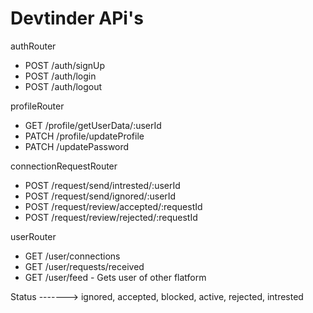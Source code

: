 # Devtinder APi's

authRouter
- POST /auth/signUp
- POST /auth/login
- POST /auth/logout

profileRouter
- GET /profile/getUserData/:userId
- PATCH /profile/updateProfile
- PATCH /updatePassword

connectionRequestRouter
- POST /request/send/intrested/:userId
- POST /request/send/ignored/:userId
- POST /request/review/accepted/:requestId
- POST /request/review/rejected/:requestId

userRouter
- GET /user/connections
- GET /user/requests/received
- GET /user/feed - Gets user of other flatform



Status -------> ignored, accepted, blocked, active, rejected, intrested

